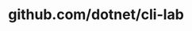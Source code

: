 ---
layout: post
title: github.com/dotnet/cli-lab
categories: link
tags: [انگلیسی, گیت‌هاب, برنامه‌نویسی]
---